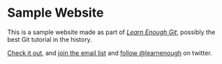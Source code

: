 # Sample Website

This is a sample website made as part of [*Learn Enough Git*](http://learnenough.com/git-tutorial), possibly the best Git tutorial in the history.

[Check it out](http://learnenough.com/git-tutorial), and [join the email list](http://learnenough.com/#email_list) and [follow @learnenough](http://twitter.com/learnenough) on twitter.
